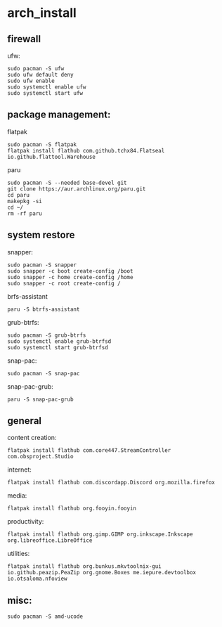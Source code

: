 # arch_install
## firewall
ufw:
```
sudo pacman -S ufw
sudo ufw default deny
sudo ufw enable
sudo systemctl enable ufw
sudo systemctl start ufw
```
## package management:
flatpak
```
sudo pacman -S flatpak
flatpak install flathub com.github.tchx84.Flatseal io.github.flattool.Warehouse
```
paru
```
sudo pacman -S --needed base-devel git
git clone https://aur.archlinux.org/paru.git
cd paru
makepkg -si
cd ~/
rm -rf paru
```
## system restore
snapper:
```
sudo pacman -S snapper
sudo snapper -c boot create-config /boot
sudo snapper -c home create-config /home
sudo snapper -c root create-config /
```
brfs-assistant
```
paru -S btrfs-assistant
```
grub-btrfs:
```
sudo pacman -S grub-btrfs
sudo systemctl enable grub-btrfsd
sudo systemctl start grub-btrfsd
```
snap-pac:
```
sudo pacman -S snap-pac
```
snap-pac-grub:
```
paru -S snap-pac-grub
```
## general
content creation:
```
flatpak install flathub com.core447.StreamController com.obsproject.Studio
```
internet:
```
flatpak install flathub com.discordapp.Discord org.mozilla.firefox
```
media:
```
flatpak install flathub org.fooyin.fooyin
```
productivity:
```
flatpak install flathub org.gimp.GIMP org.inkscape.Inkscape org.libreoffice.LibreOffice
```
utilities:
```
flatpak install flathub org.bunkus.mkvtoolnix-gui io.github.peazip.PeaZip org.gnome.Boxes me.iepure.devtoolbox io.otsaloma.nfoview
```
## misc:
```
sudo pacman -S amd-ucode
```
